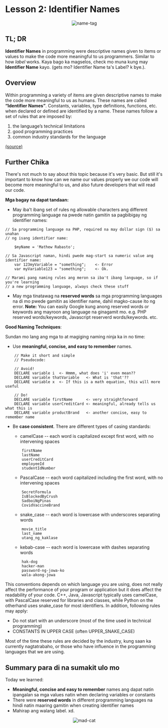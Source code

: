 Lesson 2: Identifier Names
==========================
<p align="center">
	<img src="https://media.giphy.com/media/9PqOegBqgBnMHvERV3/giphy.gif" alt="name-tag">
</p>


## TL; DR
**Identifier Names** in programming were descriptive names given to items or values to make the code more meaningful to us programmers. Similar to how *label* works. Kaya bago ka magselos, check mo muna kung may **Identifier Name** kayo. (gets mo? Identifier Name ta's Label? k bye.).

## Overview
Within programming a variety of items are given descriptive names to make the code more meaningful to us as humans. These names are called **“Identifier Names”**. Constants, variables, type definitions, functions, etc. when declared or defined are identified by a name. These names follow a set of rules that are imposed by:

1. the language’s technical limitations
2. good programming practices
3. common industry standards for the language

[(source)](https://press.rebus.community/programmingfundamentals/chapter/identifier-names/)

## Further Chika
There's not much to say about this topic because it's very basic. But still it's important to know how can we name our values properly we our code will become more meaningful to us, and also future developers that will read our code.

**Mga bagay na dapat tandaan:**

- May iba't ibang set of rules ng allowable characters ang different programming language na pwede natin gamitin sa pagbibigay ng identifier names:

```
// Sa programming language na PHP, required na may dollar sign ($) sa unahan
// ng isang identifier name:

	$myName = 'Mathew Rabasto';

// Sa Javascript naman, hindi pwede mag-start sa numeric value ang identifier name:
	var 123myVariable = "something";	<- Error
	var myVariable123 = "something";	<- Ok.
	
// Marami pang naming rules ang meron sa iba't ibang language, so if you're learning
// a new programming language, always check these stuff
```

- May mga tinatawag na **reserved words** sa mga programming languages na di mo pwede gamitin as identifier name, dahil magko-cause ito ng error. **Note:** You can easily Google kung anong reserved words or keywords ang mayroon ang language na ginagamit mo. e.g. PHP reserved words/keywords, Javascript reserverd words/keywords. etc.

**Good Naming Techniques**:

Sundan mo lang ang mga to at magiging naming ninja ka in no time:

- Use **meaningful, concise, and easy to remember** names.

```
	// Make it short and simple
	// Pseudocode:
	
	// Avoid!
	DECLARE variable i	<- Hmmm, what does 'i' even mean??
	DECLARE variable thatVariable	<- What is 'that'??
	DECLARE variable x	<- If this is a math equation, this will more useful
	
	// Do!
	DECLARE variable firstName		<- very straightforward
	DECLARE variable userCreditCard	<- meaningful, already tells us what this is
	DECLARE variable productBrand	<- another concise, easy to remember name
```

- Be **case consistent**. There are different types of casing standards:
	+ camelCase -- each word is capitalized except first word, with no intervening spaces
	
	```
		firstName
		lastName
		userCreditCard
		employeeId
		studentIdNumber
	```
	+ PascalCase -- each word capitalized including the first word, with no intervening spaces
	
	```
		SecretFormula
		IsBlockedByCrush
		SadboiNgPinas
		CovidVaccineBrand
	```
	+ snake_case -- each word is lowercase with underscores separating words
	
	```
		movie_title
		last_name
		utang_ng_kaklase				
	```
	+ kebab-case -- each word is lowercase with dashes separating words

	```
		hak-dog
		hacker-man
		password-ng-jowa-ko
		wala-akong-jowa 
	```
	
This conventions depends on which language you are using, does not really affect the performance of your program or application but it does affect the readability of your code. C++, Java, Javascript typically uses camelCase, with PascalCase reserved for libraries and classes, while Python on the otherhand uses snake_case for most identifiers. In addition, following rules may apply:

- Do not start with an underscore (most of the time used in technical programming)
- CONSTANTS IN UPPER CASE (often UPPER\_SNAKE\_CASE)

Most of the time these rules are decided by the industry, kung saan ka currently nagtatrabaho, or those who have influence in the programming languages that we are using.

## Summary para di na sumakit ulo mo
Today we learned:

- **Meaningful, concise and easy to remember** names ang dapat natin ipangalan sa mga values natin when declaring variables or constants
- There were **reserved words** in different programming languages na hindi natin maaring gamitin when creating identifier names
- Mahirap ang walang label. xd.

<p align="center">
	<img src="https://media.giphy.com/media/VbnUQpnihPSIgIXuZv/giphy-downsized.gif" alt="mad-cat">
</p>
